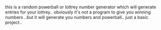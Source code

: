 this is a random powerball or lottrey number generator which will generate entries for your lottrey..
obviously it's not a program to give you winning numbers ..but it will generate you numbers and powerball.. 
just a basic project..
